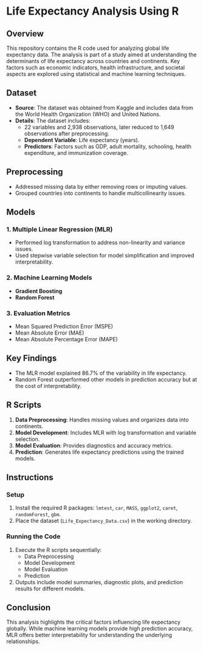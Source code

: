 # Life Expectancy Analysis Using R

## Overview

This repository contains the R code used for analyzing global life expectancy data. The analysis is part of a study aimed at understanding the determinants of life expectancy across countries and continents. Key factors such as economic indicators, health infrastructure, and societal aspects are explored using statistical and machine learning techniques.

## Dataset

- **Source**: The dataset was obtained from Kaggle and includes data from the World Health Organization (WHO) and United Nations.
- **Details**: The dataset includes:
  - 22 variables and 2,938 observations, later reduced to 1,649 observations after preprocessing.
  - **Dependent Variable**: Life expectancy (years).
  - **Predictors**: Factors such as GDP, adult mortality, schooling, health expenditure, and immunization coverage.

## Preprocessing

- Addressed missing data by either removing rows or imputing values.
- Grouped countries into continents to handle multicollinearity issues.

## Models

### 1. Multiple Linear Regression (MLR)
- Performed log transformation to address non-linearity and variance issues.
- Used stepwise variable selection for model simplification and improved interpretability.

### 2. Machine Learning Models
- **Gradient Boosting**
- **Random Forest**

### 3. Evaluation Metrics
- Mean Squared Prediction Error (MSPE)
- Mean Absolute Error (MAE)
- Mean Absolute Percentage Error (MAPE)

## Key Findings

- The MLR model explained 86.7% of the variability in life expectancy.
- Random Forest outperformed other models in prediction accuracy but at the cost of interpretability.

## R Scripts

1. **Data Preprocessing**: Handles missing values and organizes data into continents.
2. **Model Development**: Includes MLR with log transformation and variable selection.
3. **Model Evaluation**: Provides diagnostics and accuracy metrics.
4. **Prediction**: Generates life expectancy predictions using the trained models.

## Instructions

### Setup
1. Install the required R packages: `lmtest`, `car`, `MASS`, `ggplot2`, `caret`, `randomForest`, `gbm`.
2. Place the dataset (`Life_Expectancy_Data.csv`) in the working directory.

### Running the Code
1. Execute the R scripts sequentially:
   - Data Preprocessing
   - Model Development
   - Model Evaluation
   - Prediction
2. Outputs include model summaries, diagnostic plots, and prediction results for different models.

## Conclusion

This analysis highlights the critical factors influencing life expectancy globally. While machine learning models provide high prediction accuracy, MLR offers better interpretability for understanding the underlying relationships.
